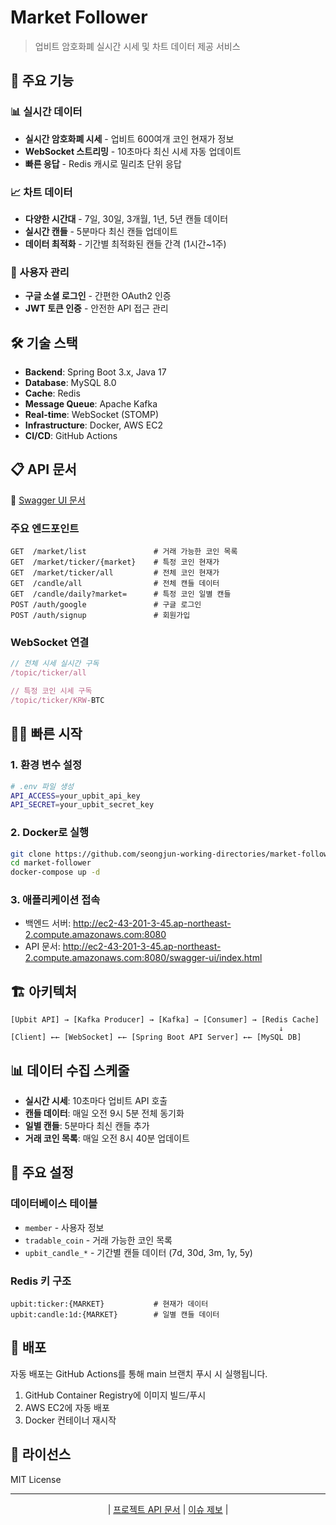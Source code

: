# Market Follower

> 업비트 암호화폐 실시간 시세 및 차트 데이터 제공 서비스

## 🚀 주요 기능

### 📊 실시간 데이터
- **실시간 암호화폐 시세** - 업비트 600여개 코인 현재가 정보
- **WebSocket 스트리밍** - 10초마다 최신 시세 자동 업데이트
- **빠른 응답** - Redis 캐시로 밀리초 단위 응답

### 📈 차트 데이터
- **다양한 시간대** - 7일, 30일, 3개월, 1년, 5년 캔들 데이터
- **실시간 캔들** - 5분마다 최신 캔들 업데이트
- **데이터 최적화** - 기간별 최적화된 캔들 간격 (1시간~1주)

### 🔐 사용자 관리
- **구글 소셜 로그인** - 간편한 OAuth2 인증
- **JWT 토큰 인증** - 안전한 API 접근 관리

## 🛠 기술 스택

- **Backend**: Spring Boot 3.x, Java 17
- **Database**: MySQL 8.0
- **Cache**: Redis
- **Message Queue**: Apache Kafka
- **Real-time**: WebSocket (STOMP)
- **Infrastructure**: Docker, AWS EC2
- **CI/CD**: GitHub Actions

## 📋 API 문서

🔗 [Swagger UI 문서](http://ec2-43-201-3-45.ap-northeast-2.compute.amazonaws.com:8080/swagger-ui/index.html)

### 주요 엔드포인트

```
GET  /market/list               # 거래 가능한 코인 목록
GET  /market/ticker/{market}    # 특정 코인 현재가
GET  /market/ticker/all         # 전체 코인 현재가
GET  /candle/all                # 전체 캔들 데이터
GET  /candle/daily?market=      # 특정 코인 일별 캔들
POST /auth/google               # 구글 로그인
POST /auth/signup               # 회원가입
```

### WebSocket 연결

```javascript
// 전체 시세 실시간 구독
/topic/ticker/all

// 특정 코인 시세 구독
/topic/ticker/KRW-BTC
```

## 🏃‍♂️ 빠른 시작

### 1. 환경 변수 설정
```bash
# .env 파일 생성
API_ACCESS=your_upbit_api_key
API_SECRET=your_upbit_secret_key
```

### 2. Docker로 실행
```bash
git clone https://github.com/seongjun-working-directories/market-follower.git
cd market-follower
docker-compose up -d
```

### 3. 애플리케이션 접속
- 백엔드 서버: http://ec2-43-201-3-45.ap-northeast-2.compute.amazonaws.com:8080
- API 문서: http://ec2-43-201-3-45.ap-northeast-2.compute.amazonaws.com:8080/swagger-ui/index.html

## 🏗 아키텍처

```
[Upbit API] → [Kafka Producer] → [Kafka] → [Consumer] → [Redis Cache]
                                                            ↓
[Client] ←← [WebSocket] ←← [Spring Boot API Server] ←← [MySQL DB]
```

## 📊 데이터 수집 스케줄

- **실시간 시세**: 10초마다 업비트 API 호출
- **캔들 데이터**: 매일 오전 9시 5분 전체 동기화
- **일별 캔들**: 5분마다 최신 캔들 추가
- **거래 코인 목록**: 매일 오전 8시 40분 업데이트

## 🔧 주요 설정

### 데이터베이스 테이블
- `member` - 사용자 정보
- `tradable_coin` - 거래 가능한 코인 목록
- `upbit_candle_*` - 기간별 캔들 데이터 (7d, 30d, 3m, 1y, 5y)

### Redis 키 구조
```
upbit:ticker:{MARKET}           # 현재가 데이터
upbit:candle:1d:{MARKET}        # 일별 캔들 데이터
```

## 🚀 배포

자동 배포는 GitHub Actions를 통해 main 브랜치 푸시 시 실행됩니다.

1. GitHub Container Registry에 이미지 빌드/푸시
2. AWS EC2에 자동 배포
3. Docker 컨테이너 재시작

## 📝 라이선스

MIT License

---

<div align="center">

| [프로젝트 API 문서](http://ec2-43-201-3-45.ap-northeast-2.compute.amazonaws.com:8080/swagger-ui/index.html) | [이슈 제보](https://github.com/seongjun-working-directories/market-follower/issues) |

</div>